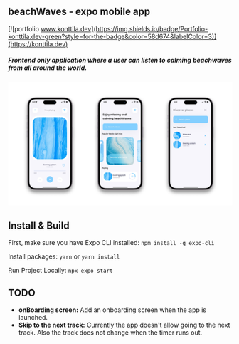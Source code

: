 ## beachWaves - expo mobile app

[![portfolio www.konttila.dev](https://img.shields.io/badge/Portfolio-konttila.dev-green?style=for-the-badge&color=58d674&labelColor=3)](https://konttila.dev)

##### Frontend only application where a user can listen to calming beachwaves from all around the world.

<p align="center">
  <img src="screenshots/screenshot1.jpg?raw=true" />
</p>

## Install & Build

First, make sure you have Expo CLI installed: `npm install -g expo-cli`

Install packages: `yarn` or `yarn install`

Run Project Locally: `npx expo start`

## TODO

- **onBoarding screen:** Add an onboarding screen when the app is launched.
- **Skip to the next track:** Currently the app doesn't allow going to the next track. Also the track does not change when the timer runs out.
